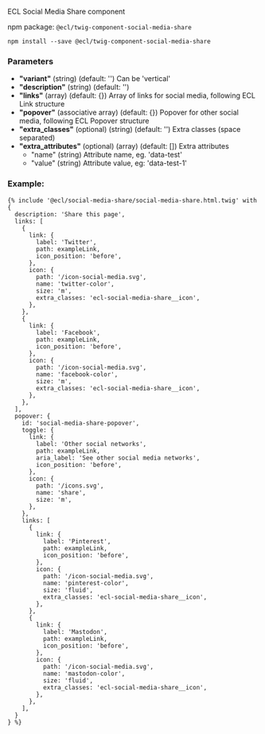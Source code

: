 ECL Social Media Share component

npm package: `@ecl/twig-component-social-media-share`

```shell
npm install --save @ecl/twig-component-social-media-share
```

### Parameters

- **"variant"** (string) (default: '') Can be 'vertical'
- **"description"** (string) (default: '')
- **"links"** (array) (default: {}) Array of links for social media, following ECL Link structure
- **"popover"** (associative array) (default: {}) Popover for other social media, following ECL Popover structure
- **"extra_classes"** (optional) (string) (default: '') Extra classes (space separated)
- **"extra_attributes"** (optional) (array) (default: []) Extra attributes
  - "name" (string) Attribute name, eg. 'data-test'
  - "value" (string) Attribute value, eg: 'data-test-1'

### Example:

<!-- prettier-ignore -->
```twig
{% include '@ecl/social-media-share/social-media-share.html.twig' with { 
  description: 'Share this page',
  links: [
    {
      link: {
        label: 'Twitter',
        path: exampleLink,
        icon_position: 'before',
      },
      icon: {
        path: '/icon-social-media.svg',
        name: 'twitter-color',
        size: 'm',
        extra_classes: 'ecl-social-media-share__icon',
      },
    },
    {
      link: {
        label: 'Facebook',
        path: exampleLink,
        icon_position: 'before',
      },
      icon: {
        path: '/icon-social-media.svg',
        name: 'facebook-color',
        size: 'm',
        extra_classes: 'ecl-social-media-share__icon',
      },
    },
  ],
  popover: {
    id: 'social-media-share-popover',
    toggle: {
      link: {
        label: 'Other social networks',
        path: exampleLink,
        aria_label: 'See other social media networks',
        icon_position: 'before',
      },
      icon: {
        path: '/icons.svg',
        name: 'share',
        size: 'm',
      },
    },
    links: [
      {
        link: {
          label: 'Pinterest',
          path: exampleLink,
          icon_position: 'before',
        },
        icon: {
          path: '/icon-social-media.svg',
          name: 'pinterest-color',
          size: 'fluid',
          extra_classes: 'ecl-social-media-share__icon',
        },
      },
      {
        link: {
          label: 'Mastodon',
          path: exampleLink,
          icon_position: 'before',
        },
        icon: {
          path: '/icon-social-media.svg',
          name: 'mastodon-color',
          size: 'fluid',
          extra_classes: 'ecl-social-media-share__icon',
        },
      },
    ],
  }
} %}
```
